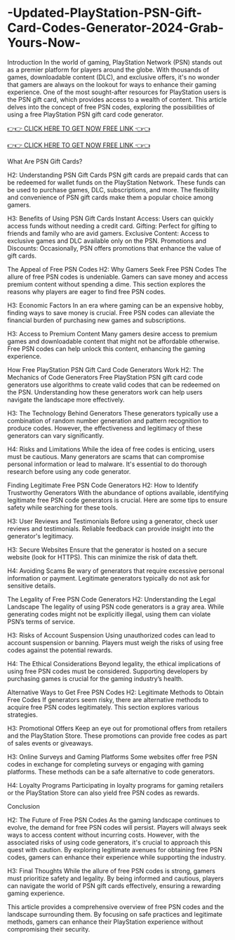 # -Updated-PlayStation-PSN-Gift-Card-Codes-Generator-2024-Grab-Yours-Now-
Introduction
In the world of gaming, PlayStation Network (PSN) stands out as a premier platform for players around the globe. With thousands of games, downloadable content (DLC), and exclusive offers, it's no wonder that gamers are always on the lookout for ways to enhance their gaming experience. One of the most sought-after resources for PlayStation users is the PSN gift card, which provides access to a wealth of content. This article delves into the concept of free PSN codes, exploring the possibilities of using a free PlayStation PSN gift card code generator.

[👉👉 CLICK HERE TO GET NOW FREE LINK 👈👈](https://earnsters.com/psn-gift-card-generator/)

[👉👉 CLICK HERE TO GET NOW FREE LINK 👈👈](https://earnsters.com/psn-gift-card-generator/)

What Are PSN Gift Cards?

H2: Understanding PSN Gift Cards
PSN gift cards are prepaid cards that can be redeemed for wallet funds on the PlayStation Network. These funds can be used to purchase games, DLC, subscriptions, and more. The flexibility and convenience of PSN gift cards make them a popular choice among gamers.

H3: Benefits of Using PSN Gift Cards
Instant Access: Users can quickly access funds without needing a credit card.
Gifting: Perfect for gifting to friends and family who are avid gamers.
Exclusive Content: Access to exclusive games and DLC available only on the PSN.
Promotions and Discounts: Occasionally, PSN offers promotions that enhance the value of gift cards.

The Appeal of Free PSN Codes
H2: Why Gamers Seek Free PSN Codes
The allure of free PSN codes is undeniable. Gamers can save money and access premium content without spending a dime. This section explores the reasons why players are eager to find free PSN codes.

H3: Economic Factors
In an era where gaming can be an expensive hobby, finding ways to save money is crucial. Free PSN codes can alleviate the financial burden of purchasing new games and subscriptions.

H3: Access to Premium Content
Many gamers desire access to premium games and downloadable content that might not be affordable otherwise. Free PSN codes can help unlock this content, enhancing the gaming experience.

How Free PlayStation PSN Gift Card Code Generators Work
H2: The Mechanics of Code Generators
Free PlayStation PSN gift card code generators use algorithms to create valid codes that can be redeemed on the PSN. Understanding how these generators work can help users navigate the landscape more effectively.

H3: The Technology Behind Generators
These generators typically use a combination of random number generation and pattern recognition to produce codes. However, the effectiveness and legitimacy of these generators can vary significantly.

H4: Risks and Limitations
While the idea of free codes is enticing, users must be cautious. Many generators are scams that can compromise personal information or lead to malware. It's essential to do thorough research before using any code generator.

Finding Legitimate Free PSN Code Generators
H2: How to Identify Trustworthy Generators
With the abundance of options available, identifying legitimate free PSN code generators is crucial. Here are some tips to ensure safety while searching for these tools.

H3: User Reviews and Testimonials
Before using a generator, check user reviews and testimonials. Reliable feedback can provide insight into the generator's legitimacy.

H3: Secure Websites
Ensure that the generator is hosted on a secure website (look for HTTPS). This can minimize the risk of data theft.

H4: Avoiding Scams
Be wary of generators that require excessive personal information or payment. Legitimate generators typically do not ask for sensitive details.

The Legality of Free PSN Code Generators
H2: Understanding the Legal Landscape
The legality of using PSN code generators is a gray area. While generating codes might not be explicitly illegal, using them can violate PSN’s terms of service.

H3: Risks of Account Suspension
Using unauthorized codes can lead to account suspension or banning. Players must weigh the risks of using free codes against the potential rewards.

H4: The Ethical Considerations
Beyond legality, the ethical implications of using free PSN codes must be considered. Supporting developers by purchasing games is crucial for the gaming industry’s health.

Alternative Ways to Get Free PSN Codes
H2: Legitimate Methods to Obtain Free Codes
If generators seem risky, there are alternative methods to acquire free PSN codes legitimately. This section explores various strategies.

H3: Promotional Offers
Keep an eye out for promotional offers from retailers and the PlayStation Store. These promotions can provide free codes as part of sales events or giveaways.

H3: Online Surveys and Gaming Platforms
Some websites offer free PSN codes in exchange for completing surveys or engaging with gaming platforms. These methods can be a safe alternative to code generators.

H4: Loyalty Programs
Participating in loyalty programs for gaming retailers or the PlayStation Store can also yield free PSN codes as rewards.

Conclusion

H2: The Future of Free PSN Codes
As the gaming landscape continues to evolve, the demand for free PSN codes will persist. Players will always seek ways to access content without incurring costs. However, with the associated risks of using code generators, it's crucial to approach this quest with caution. By exploring legitimate avenues for obtaining free PSN codes, gamers can enhance their experience while supporting the industry.

H3: Final Thoughts
While the allure of free PSN codes is strong, gamers must prioritize safety and legality. By being informed and cautious, players can navigate the world of PSN gift cards effectively, ensuring a rewarding gaming experience.

This article provides a comprehensive overview of free PSN codes and the landscape surrounding them. By focusing on safe practices and legitimate methods, gamers can enhance their PlayStation experience without compromising their security.
